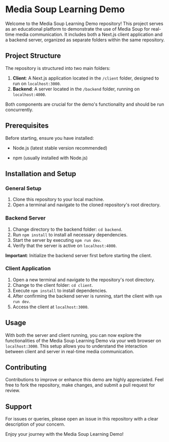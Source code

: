 # Media Soup Learning Demo

Welcome to the Media Soup Learning Demo repository! This project serves as an educational platform to demonstrate the use of Media Soup for real-time media communication. It includes both a Next.js client application and a backend server, organized as separate folders within the same repository.

## Project Structure

The repository is structured into two main folders:

1. **Client**: A Next.js application located in the `/client` folder, designed to run on `localhost:3000`.
2. **Backend**: A server located in the `/backend` folder, running on `localhost:4000`.

Both components are crucial for the demo's functionality and should be run concurrently.

## Prerequisites

Before starting, ensure you have installed:

- Node.js (latest stable version recommended)

- npm (usually installed with Node.js)

## Installation and Setup

### General Setup

1. Clone this repository to your local machine.
2. Open a terminal and navigate to the cloned repository's root directory.

### Backend Server

1. Change directory to the backend folder: `cd backend`.
2. Run `npm install` to install all necessary dependencies.
3. Start the server by executing `npm run dev`.
4. Verify that the server is active on `localhost:4000`.

**Important**: Initialize the backend server first before starting the client.

### Client Application

1. Open a new terminal and navigate to the repository's root directory.
2. Change to the client folder: `cd client`.
3. Execute `npm install` to install dependencies.
4. After confirming the backend server is running, start the client with `npm run dev`.
5. Access the client at `localhost:3000`.

## Usage

With both the server and client running, you can now explore the functionalities of the Media Soup Learning Demo via your web browser
on `localhost:3000`.
This setup allows you to understand the interaction between client and server in real-time media communication.

## Contributing

Contributions to improve or enhance this demo are highly appreciated. Feel free to fork the repository, make changes, and submit a pull request for review.

## Support

For issues or queries, please open an issue in this repository with a clear description of your concern.

Enjoy your journey with the Media Soup Learning Demo!
